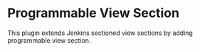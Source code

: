 # Programmable View Section
This plugin extends Jenkins sectioned view sections by adding programmable view section.
